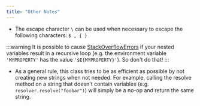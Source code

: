 ```yaml
---
title: "Other Notes"
---
```


- The escape character `\` can be used when necessary to escape the following characters: `$ , { }` 

:::warning
It is possible to cause [StackOverflowErrors](API_DOCS/java/lang/StackOverflowError.html) if your nested variables
result in a recursive loop (e.g. the environment variable `'MYPROPERTY'` has the value `'$E{MYPROPERTY}'`).
So don't do that!
:::

- As a general rule, this class tries to be as efficient as possible by not creating new strings when not needed.
  For example, calling the resolve method on a string that doesn't contain variables (e.g. `resolver.resolve("foobar")`)
  will simply be a no-op and return the same string.
